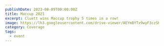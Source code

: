 ```yaml
---
publishDate: 2023-08-09T00:00:00Z
title: Maccup 2021
excerpt: Cluett wins Maccup trophy 5 times in a row!
image: https://lh3.googleusercontent.com/drive-viewer/AEYmBYTx9wyF3czSK1SJwGumEes_PBxm0qQyUIsrvw0zSKRdCZmnGAk6c2rqv4CcxD281iUts4OtuKPDgCHPXQGfgjoYsDyK=s1600
category: Coverage
tags:
  - event
---
```


